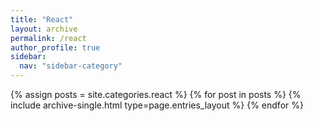 ```yaml
---
title: "React"
layout: archive
permalink: /react
author_profile: true
sidebar:
  nav: "sidebar-category"
---
```


{% assign posts = site.categories.react %}
{% for post in posts %} {% include archive-single.html type=page.entries_layout %} {% endfor %}
